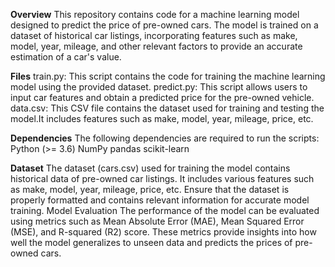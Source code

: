 **Overview**
This repository contains code for a machine learning model designed to predict the price of pre-owned cars.
The model is trained on a dataset of historical car listings, incorporating features such as make, model, year, mileage,
and other relevant factors to provide an accurate estimation of a car's value.

**Files**
train.py: This script contains the code for training the machine learning model using the provided dataset.
predict.py: This script allows users to input car features and obtain a predicted price for the pre-owned vehicle.
data.csv: This CSV file contains the dataset used for training and testing the model.It includes features such as make, model, year, mileage, price, etc.

**Dependencies**
The following dependencies are required to run the scripts:
Python (>= 3.6)
NumPy
pandas
scikit-learn

**Dataset**
The dataset (cars.csv) used for training the model contains historical data of pre-owned car listings.
It includes various features such as make, model, year, mileage, price, etc. Ensure that the dataset is properly formatted and contains relevant information for accurate model training.
Model Evaluation
The performance of the model can be evaluated using metrics such as Mean Absolute Error (MAE), Mean Squared Error (MSE), and R-squared (R2) score.
These metrics provide insights into how well the model generalizes to unseen data and predicts the prices of pre-owned cars.
